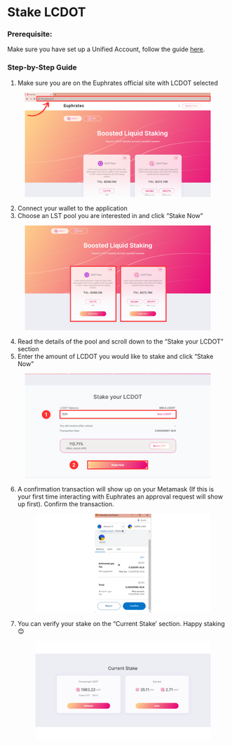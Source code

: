 # Stake LCDOT

### **Prerequisite:**

Make sure you have set up a Unified Account, follow the guide [here](../setup-wallet/).

### **Step-by-Step Guide**

1. Make sure you are on the Euphrates official site with LCDOT selected

<figure><img src="../../.gitbook/assets/Revised.png" alt=""><figcaption></figcaption></figure>

2. Connect your wallet to the application
3. Choose an LST pool you are interested in and click “Stake Now”

<figure><img src="../../.gitbook/assets/LCDot choice.png" alt=""><figcaption></figcaption></figure>

4. Read the details of the pool and scroll down to the “Stake your LCDOT” section
5. Enter the amount of LCDOT you would like to stake and click “Stake Now”

<figure><img src="../../.gitbook/assets/LCDot apr fix.png" alt=""><figcaption></figcaption></figure>

6.  A confirmation transaction will show up on your Metamask (If this is your first time interacting with Euphrates an approval request will show up first). Confirm the transaction.

    <figure><img src="../../.gitbook/assets/10 (1).png" alt=""><figcaption></figcaption></figure>
7.  You can verify your stake on the “Current Stake’ section. Happy staking 😊

    <figure><img src="../../.gitbook/assets/5 (1).png" alt=""><figcaption></figcaption></figure>

